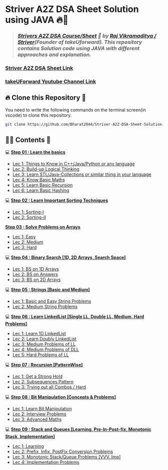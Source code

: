 # **Striver A2Z DSA Sheet Solution using JAVA** 🔥🎯

> ### _[Strivers A2Z DSA Course/Sheet](https://takeuforward.org/strivers-a2z-dsa-course/strivers-a2z-dsa-course-sheet-2/) 🚀 by [Raj Vikramaditya / Striver](https://www.linkedin.com/in/rajstriver/)(Founder of takeUforward). This repository contains Solution code using JAVA with different approaches and explanation._

### [Striver A2Z DSA Sheet Link](https://takeuforward.org/strivers-a2z-dsa-course/strivers-a2z-dsa-course-sheet-2/)
### [takeUForward Youtube Channel Link](https://www.youtube.com/@takeUforward)


## 🔥 **Clone this Repository** 💫

You need to write the following commands on the terminal screen(in vscode) to clone this repository.

```bash
git clone https://github.com/Bharat2044/Striver-A2Z-DSA-Sheet-Solution-using-JAVA.git
```


## 👨‍💻 **Contents** 👀
💻 [**Step 01 : Learn the basics**](./Step%2001%20:%20Learn%20the%20basics/)
- [Lec 1: Things to Know in C++/Java/Python or any language](./Step%2001%20:%20Learn%20the%20basics/Lec%201:%20Things%20to%20Know%20in%20Java%20or%20any%20language/)
- [Lec 2: Build-up Logical Thinking](./Step%2001%20:%20Learn%20the%20basics/Lec%202:%20Build-up%20Logical%20Thinking/)
- [Lec 3: Learn STL/Java-Collections or similar thing in your language](./Step%2001%20:%20Learn%20the%20basics/Lec%203:%20Learn%20STL,%20Java-Collections%20or%20similar%20thing%20in%20your%20language/)
- [Lec 4: Know Basic Maths](./Step%2001%20:%20Learn%20the%20basics/Lec%204:%20Know%20Basic%20Maths/)
- [Lec 5: Learn Basic Recursion](./Step%2001%20:%20Learn%20the%20basics/Lec%205:%20Learn%20Basic%20Recursion/)
- [Lec 6: Learn Basic Hashing](./Step%2001%20:%20Learn%20the%20basics/Lec%206:%20Learn%20Basic%20Hashing/)

💻 [**Step 02 : Learn Important Sorting Techniques**](./Step%2002%20:%20Learn%20Important%20Sorting%20Techniques/)
- [Lec 1: Sorting-I](./Step%2002%20:%20Learn%20Important%20Sorting%20Techniques/Lec%201:%20Sorting-I/)
- [Lec 2: Sorting-II](./Step%2002%20:%20Learn%20Important%20Sorting%20Techniques/Lec%202:%20Sorting-II/)

[**Step 03 : Solve Problems on Arrays**](./Step%2003%20:%20Solve%20Problems%20on%20Arrays%20[Easy%20->%20Medium%20->%20Hard]/)
- [Lec 1: Easy](./Step%2003%20:%20Solve%20Problems%20on%20Arrays%20[Easy%20->%20Medium%20->%20Hard]/Lec%201:%20Easy/)
- [Lec 2: Medium](./Step%2003%20:%20Solve%20Problems%20on%20Arrays%20[Easy%20->%20Medium%20->%20Hard]/Lec%202:%20Medium/)
- [Lec 3: Hard](./Step%2003%20:%20Solve%20Problems%20on%20Arrays%20[Easy%20->%20Medium%20->%20Hard]/Lec%203:%20Hard/)

💻 [**Step 04 : Binary Search [1D, 2D Arrays, Search Space]**](./Step%2004%20:%20Binary%20Search%20[1D,%202D%20Arrays,%20Search%20Space]/)
- [Lec 1: BS on 1D Arrays](./Step%2004%20:%20Binary%20Search%20[1D,%202D%20Arrays,%20Search%20Space]/Lec%201:%20BS%20on%201D%20Arrays/)
- [Lec 2: BS on Answers](./Step%2004%20:%20Binary%20Search%20[1D,%202D%20Arrays,%20Search%20Space]/Lec%202:%20BS%20on%20Answers/)
- [Lec 3: BS on 2D Arrays](./Step%2004%20:%20Binary%20Search%20[1D,%202D%20Arrays,%20Search%20Space]/Lec%203:%20BS%20on%202D%20Arrays/)
    
💻 [**Step 05 : Strings [Basic and Medium]**](./Step%2005%20:%20Strings%20[Basic%20and%20Medium]/)
- [Lec 1: Basic and Easy String Problems](./Step%2005%20:%20Strings%20[Basic%20and%20Medium]/Lec%201:%20Basic%20and%20Easy%20String%20Problems/)
- [Lec 2: Medium String Problems](./Step%2005%20:%20Strings%20[Basic%20and%20Medium])
    
💻 [**Step 06 : Learn LinkedList [Single LL, Double LL, Medium, Hard Problems]**](./Step%2006%20:%20Learn%20LinkedList%20[Single%20LL,%20Double%20LL,%20Medium,%20Hard%20Problems]/)
- [Lec 1: Learn 1D LinkedList](./Step%2006%20:%20Learn%20LinkedList%20[Single%20LL,%20Double%20LL,%20Medium,%20Hard%20Problems]/Lec%201:%20Learn%201D%20LinkedList/)
- [Lec 2: Learn Doubly LinkedList](./Step%2006%20:%20Learn%20LinkedList%20[Single%20LL,%20Double%20LL,%20Medium,%20Hard%20Problems]/Lec%202:%20Learn%20Doubly%20LinkedList/)
- [Lec 3: Medium Problems of LL](./Step%2006%20:%20Learn%20LinkedList%20[Single%20LL,%20Double%20LL,%20Medium,%20Hard%20Problems]/Lec%203:%20Medium%20Problems%20of%20LL/)
- [Lec 4: Medium Problems of DLL](./Step%2006%20:%20Learn%20LinkedList%20[Single%20LL,%20Double%20LL,%20Medium,%20Hard%20Problems]/Lec%204:%20Medium%20Problems%20of%20DLL/)
- [Lec 5: Hard Problems of LL](./Step%2006%20:%20Learn%20LinkedList%20[Single%20LL,%20Double%20LL,%20Medium,%20Hard%20Problems]/Lec%205:%20Hard%20Problems%20of%20LL/)
    
💻 [**Step 07 : Recursion [PatternWise]**](./Step%2007%20:%20Recursion%20[PatternWise]/)
- [Lec 1: Get a Strong Hold](./Step%2007%20:%20Recursion%20[PatternWise]/Lec%201:%20Get%20a%20Strong%20Hold/)
- [Lec 2: Subsequences Pattern](./Step%2007%20:%20Recursion%20[PatternWise]/)
- [Lec 3: Trying out all Combos / Hard](./Step%2007%20:%20Recursion%20[PatternWise])
    
💻 [**Step 08 : Bit Manipulation [Concepts & Problems]**](./Step%2008%20:%20Bit%20Manipulation%20[Concepts%20&%20Problems]/)
- [Lec 1: Learn Bit Manipulation](./Step%2008%20:%20Bit%20Manipulation%20[Concepts%20&%20Problems]/Lec%201:%20Learn%20Bit%20Manipulation/)
- [Lec 2: Interview Problems](./Step%2008%20:%20Bit%20Manipulation%20[Concepts%20&%20Problems]/Lec%202:%20Interview%20Problems/)
- [Lec 3: Advanced Maths](./Step%2008%20:%20Bit%20Manipulation%20[Concepts%20&%20Problems]/Lec%203:%20Advanced%20Maths/)
    
💻 [**Step 09 : Stack and Queues [Learning, Pre-In-Post-fix, Monotonic Stack, Implementation]**](./Step%2009%20:%20Stack%20and%20Queues%20[Learning,%20Pre-In-Post-fix,%20Monotonic%20Stack,%20Implementation]/)
- [Lec 1: Learning](./Step%2009%20:%20Stack%20and%20Queues%20[Learning,%20Pre-In-Post-fix,%20Monotonic%20Stack,%20Implementation]/Lec%201:%20Learning/)
- [Lec 2: Prefix, Infix, PostFix Conversion Problems](./Step%2009%20:%20Stack%20and%20Queues%20[Learning,%20Pre-In-Post-fix,%20Monotonic%20Stack,%20Implementation]/Lec%202:%20Prefix,%20Infix,%20PostFix%20Conversion%20Problems/)
- [Lec 3: Monotonic Stack/Queue Problems [VVV. Imp]](./Step%2009%20:%20Stack%20and%20Queues%20[Learning,%20Pre-In-Post-fix,%20Monotonic%20Stack,%20Implementation]/Lec%203:%20Monotonic%20Stack,%20Queue%20Problems%20[VVV.%20Imp]/)
- [Lec 4: Implementation Problems](./Step%2009%20:%20Stack%20and%20Queues%20[Learning,%20Pre-In-Post-fix,%20Monotonic%20Stack,%20Implementation]/Lec%204:%20Implementation%20Problems/)


